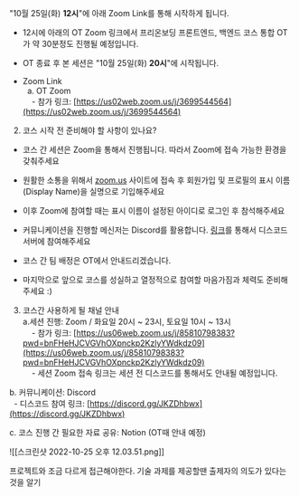  "10월 25일(화) **12시**"에 아래 Zoom Link를 통해 시작하게 됩니다.  
- 12시에 아래의 OT Zoom 링크에서 프리온보딩 프론트엔드, 백엔드 코스 통합 OT가 약 30분정도 진행될 예정입니다.  
- OT 종료 후 본 세션은 "10월 25일(화) **20시**"에 시작됩니다.

- Zoom Link  
  a. OT Zoom  
    - 참가 링크: [https://us02web.zoom.us/j/3699544564](https://us02web.zoom.us/j/3699544564)

2. 코스 시작 전 준비해야 할 사항이 있나요?

- 코스 간 세션은 Zoom을 통해서 진행됩니다. 따라서 Zoom에 접속 가능한 환경을 갖춰주세요  
- 원활한 소통을 위해서 [zoom.us](http://zoom.us/) 사이트에 접속 후 회원가입 및 프로필의 표시 이름(Display Name)을 실명으로 기입해주세요  
- 이후 Zoom에 참여할 때는 표시 이름이 설정된 아이디로 로그인 후 참석해주세요  
- 커뮤니케이션을 진행할 메신저는 Discord를 활용합니다. [링크](https://discord.gg/JKZDhbwx)를 통해서 디스코드 서버에 참여해주세요

- 코스 간 팀 배정은 OT에서 안내드리겠습니다.  
- 마지막으로 앞으로 코스를 성실하고 열정적으로 참여할 마음가짐과 체력도 준비해주세요 :)  
  
3. 코스간 사용하게 될 채널 안내  
a.세션 진행: Zoom / 화요일 20시 ~ 23시, 토요일 10시 ~ 13시  
    - 참가 링크: [https://us06web.zoom.us/j/85810798383?pwd=bnFHeHJCVGVhOXpnckp2KzlyYWdkdz09](https://us06web.zoom.us/j/85810798383?pwd=bnFHeHJCVGVhOXpnckp2KzlyYWdkdz09)  
    - 세션 Zoom 접속 링크는 세션 전 디스코드를 통해서도 안내될 예정입니다.  
  
b. 커뮤니케이션: Discord  
  - 디스코드 참여 링크: [https://discord.gg/JKZDhbwx](https://discord.gg/JKZDhbwx)  
  
c. 코스 진행 간 필요한 자료 공유: Notion (OT때 안내 예정)


![[스크린샷 2022-10-25 오후 12.03.51.png]]

프로젝트와 조금 다르게 접근해야한다. 기술 과제를 제공할땐 출제자의 의도가 있다는 것을 알기

